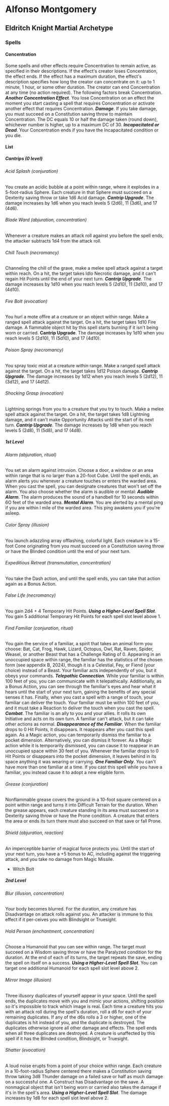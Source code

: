# Alfonso Montgomery


## Eldritch Knight Martial Archetype

### Spells
#### Concentration
Some spells and other effects require Concentration to remain active, as specified in their descriptions. If the effect's creator loses Concentration, the effect ends. If the effect has a maximum duration, the effect's description specifies how long the creator can concentrate on it: up to 1 minute, 1 hour, or some other duration. The creator can end Concentration at any time (no action required). The following factors break Concentration.
***Another Concentration Effect***. You lose Concentration on an effect the moment you start casting a spell that requires Concentration or activate another effect that requires Concentration.
***Damage***. lf you take damage, you must succeed on a Constitution saving throw to maintain Concentration. The DC equals 10 or half the damage taken (round down), whichever number is higher, up to a maximum DC of 30.
***lncapacitated or Dead***. Your Concentration ends if you have the Incapacitated condition or you die.

#### List
##### Cantrips (0 level)
###### Acid Splash (conjuration)
You create an acidic bubble at a point within range, where it explodes in a 5-foot-radius Sphere. Each creature in that Sphere must succeed on a Dexterity saving throw or take 1d6 Acid damage.
***Cantrip Upgrade***. The damage increases by 1d6 when you reach levels 5 (2d6), 11 (3d6), and 17 (4d6).

###### Blade Ward (abjuration, concentration)
Whenever a creature makes an attack roll against you before the spell ends, the attacker subtracts 1d4 from the attack roll.

###### Chill Touch (necromancy)
Channeling the chill of the grave, make a melee spell attack against a target within reach. On a hit, the target takes ldlo Necrotic damage, and it can't regain Hit Points until the end of your next turn.
***Cantrip Upgrade***. The damage increases by 1d10 when you reach levels 5 (2d10), 11 (3d10), and 17 (4d10).

###### Fire Bolt (evocation)
You hurl a mote offire at a creature or an object within range. Make a ranged spell attack against the target. On a hit, the target takes 1d10 Fire damage. A flammable object hit by this spell starts burning if it isn't being worn or carried.
**Cantrip Upgrade**. The damage increases by 1d10 when you reach levels 5 (2d10), 11 (5d10), and 17 (4d10).

###### Poison Spray (necromancy)
You spray toxic mist at a creature within range. Make a ranged spell attack against the target. On a hit, the target takes 1d12 Poison damage.
***Cantrip Upgrade***. The damage increases by 1d12 when you reach levels 5 (2d12), 11 (3d12), and 17 (4d12).

###### Shocking Grasp (evocation)
Lightning springs from you to a creature that you try to touch. Make a melee spell attack against the target. On a hit, the target takes 1d8 Lightning damage, and it can't make Opportunity Attacks until the start of its next turn.
***Cantrip Upgrade***. The damage increases by 1d8 when you reach levels 5 (2d8), 11 (5d8), and 17 (4d8).

##### 1st Level
###### Alarm (abjuration, ritual)
You set an alarm against intrusion. Choose a door, a window or an area within range that is no larger than a 20-foot Cube. Until the spell ends, an alarm alerts you whenever a creature touches or enters the warded area. When you cast the spell, you can designate creatures that won't set off the alarm. You also choose whether the alarm is audible or mental:
***Audible Alarm***. The alarm produces the sound of
a handbell for 10 seconds within 6O feet of the
warded area.
***Mental Alarm***. You are alerted by a mental ping
if you are within l mile of the warded area. This
ping awakens you if you're asleep.

###### Color Spray (illusion)
You launch adazzling array offlashing, colorful light. Each creature in a 15-foot Cone originating from you must succeed on a Constitution saving throw or have the Blinded condition until the end of your next turn.

###### Expeditious Retreat (transmutation, concentration)
You take the Dash action, and until the spell ends, you can take that action again as a Bonus Action.

###### False Life (necromancy)
You gain 2d4 + 4 Temporary Hit Points.
***Using a Higher-Level Spell Slot***. You gain 5 additional Temporary Hit Points for each spell slot level above 1.

###### Find Familiar (conjuration, ritual)
You gain the service of a familiar, a spirit that takes an animal form you choose: Bat, Cat, Frog, Hawk, Lizard, Octopus, Owl, Rat, Raven, Spider, Weasel, or another Beast that has a Challenge Rating of 0. Appearing in an unoccupied space within range, the familiar has the statistics of the chosen form (see appendix B, 2024), though it is a Celestial, Fey, or Fiend (your choice) instead of a Beast. Your familiar acts independently of you, but it obeys your commands.
***Telepathic Connection***. While your familiar is within 100 feet of you, you can communicate with it telepathically. Additionally, as a Bonus Action, you can see through the familiar's eyes and hear what it hears until the start of your next turn, gaining the benefits of any special senses it has.
Finally, when you cast a spell with a range of touch, your familiar can deliver the touch. Your familiar must be within 100 feet of you, and it must take a Reaction to deliver the touch when you cast the spell.
***Combat***. The familiar is an ally to you and your allies. It rolls its own Initiative and acts on its own turn. A familiar can't attack, but it can take other actions as normal.
***Disappearance of the Familiar***. When the familiar drops to 0 Hit Points, it disappears. It reappears after you cast this spell again. As a Magic action, you can temporarily dismiss the familiar to a pocket dimension. Alternatively, you can dismiss it forever. As a Magic action while it is temporarily dismissed, you can cause it to reappear in an unoccupied space within 30 feet of you. Whenever the familiar drops to 0 Hit Points or disappears into the pocket dimension, it leaves behind in its space anything it was wearing or carrying.
***One Familiar Only***. You can't have more than one familiar at a time. If you cast this spell while you have a familiar, you instead cause it to adopt a new eligible form.

###### Grease (conjuration)
Nonflammable grease covers the ground in a 10-foot square centered on a point within range and turns it into Difficult Terrain for the duration.
When the grease appears, each creature standing in its area must succeed on a Dexterity saving throw or have the Prone condition. A creature that enters the area or ends its turn there must also succeed on that save or fall Prone.

###### Shield (abjuration, reaction)
An imperceptible barrier of magical force protects you. Until the start of your next turn, you have a +5 bonus to AC, including against the triggering attack, and you take no damage from Magic Missile.

- Witch Bolt

##### 2nd Level
###### Blur (illusion, concentration)
Your body becomes blurred. For the duration, any creature has Disadvantage on attack rolls against you. An attacker is immune to this effect if it per-ceives you with Blindsight or Truesight.
###### Hold Person (enchantment, concentration)
Choose a Humanoid that you can see within range. The target must succeed on a Wisdom saving throw or have the Paralyzed condition for the duration. At the end of each of its turns, the target repeats the save, ending the spell on itself on a success.
***Using a Higher-Level Spell Slot***. You can target one additional Humanoid for each spell slot level above 2.
###### Mirror Image (illusion)
Three illusory duplicates of yourself appear in your space. Until the spell ends, the duplicates move with you and mimic your actions, shifting position so it's impossible to track which image is real.
Each time a creature hits you with an attack roll during the spell's duration, roll a d6 for each of your remaining duplicates. If any of the d6s rolls a 3 or higher, one of the duplicates is hit instead of you, and the duplicate is destroyed. The duplicates otherwise ignore all other damage and effects. The spell ends when all three duplicates are destroyed.
A creature is unaffected by this spell if it has the Blinded condition, Blindsight, or Truesight.
###### Shatter (evocation)
A loud noise erupts from a point of your choice within range. Each creature in a 10-foot-radius Sphere centered there makes a Constitution saving throw taking 3d8 Thunder damage on a failed save or half as much damage on a successful one. A Construct has Disadvantage on the save.
A nonmagical object that isn't being worn or carried also takes the damage if it's in the spell's area.
***Using a Higher-Level Spell SIot***. The damage increases by 1d8 for each spell slot level above 2.